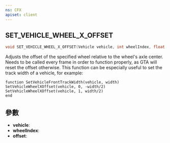 ```yaml
---
ns: CFX
apiset: client
---
```

## SET_VEHICLE_WHEEL_X_OFFSET

```c
void SET_VEHICLE_WHEEL_X_OFFSET(Vehicle vehicle, int wheelIndex, float offset);
```

Adjusts the offset of the specified wheel relative to the wheel's axle center.
Needs to be called every frame in order to function properly, as GTA will reset the offset otherwise.
This function can be especially useful to set the track width of a vehicle, for example:
```
function SetVehicleFrontTrackWidth(vehicle, width)
SetVehicleWheelXOffset(vehicle, 0, -width/2)
SetVehicleWheelXOffset(vehicle, 1, width/2)
end
```

## 參數
* **vehicle**: 
* **wheelIndex**: 
* **offset**: 

